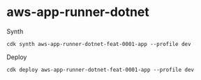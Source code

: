 # aws-app-runner-dotnet

Synth

```
cdk synth aws-app-runner-dotnet-feat-0001-app --profile dev
```

Deploy

```
cdk deploy aws-app-runner-dotnet-feat-0001-app --profile dev
```
